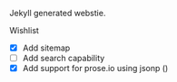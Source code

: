 Jekyll generated webstie.

Wishlist
  -[x] Add sitemap
  -[ ] Add search capability
  -[x] Add support for prose.io using jsonp ()
